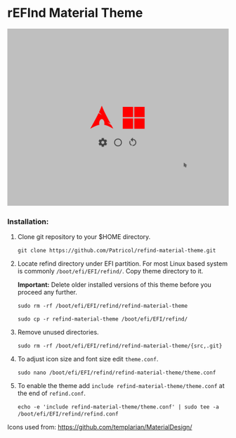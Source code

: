 # rEFInd Material Theme

![screenshot](https://raw.githubusercontent.com/Patricol/refind-material-theme/master/screenshot.png)

### Installation:

1. Clone git repository to your $HOME directory.
   ```
   git clone https://github.com/Patricol/refind-material-theme.git
   ```

2. Locate refind directory under EFI partition. For most Linux based system is commonly `/boot/efi/EFI/refind/`. Copy theme directory to it.

   **Important:** Delete older installed versions of this theme before you proceed any further.

   ```
   sudo rm -rf /boot/efi/EFI/refind/refind-material-theme
   ```
   ```
   sudo cp -r refind-material-theme /boot/efi/EFI/refind/
   ```
3. Remove unused directories.
   ```
   sudo rm -rf /boot/efi/EFI/refind/refind-material-theme/{src,.git}
   ```

4. To adjust icon size and font size edit `theme.conf`.
   ```
   sudo nano /boot/efi/EFI/refind/refind-material-theme/theme.conf
   ```

5. To enable the theme add `include refind-material-theme/theme.conf` at the end of `refind.conf`.
   ```
   echo -e 'include refind-material-theme/theme.conf' | sudo tee -a /boot/efi/EFI/refind/refind.conf
   ```

Icons used from: https://github.com/templarian/MaterialDesign/
